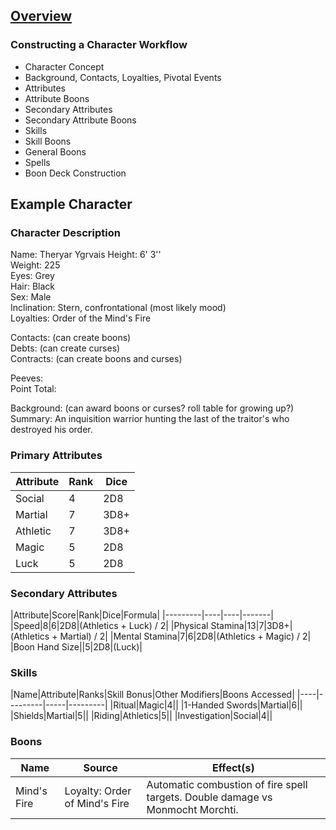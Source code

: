 ## [Overview](https://github.com/Kibrael/RPG/blob/master/python/overview.md)
### Constructing a Character Workflow

- Character Concept
- Background, Contacts, Loyalties, Pivotal Events
- Attributes
- Attribute Boons
- Secondary Attributes
- Secondary Attribute Boons
- Skills
- Skill Boons
- General Boons
- Spells
- Boon Deck Construction

## Example Character

### Character Description
Name: Theryar Ygrvais
Height: 6' 3''  
Weight: 225  
Eyes: Grey  
Hair: Black  
Sex: Male  
Inclination: Stern, confrontational (most likely mood)  
Loyalties: Order of the Mind's Fire   

Contacts: (can create boons)  
Debts: (can create curses)  
Contracts: (can create boons and curses)  

Peeves:  
Point Total:  

Background: (can award boons or curses? roll table for growing up?)  
Summary: An inquisition warrior hunting the last of the traitor's who destroyed his order.  

### Primary Attributes

|Attribute|Rank|Dice|
|---------|----|----|
|Social|4|2D8|
|Martial|7|3D8+|
|Athletic|7|3D8+|
|Magic|5|2D8|
|Luck|5|2D8|

### Secondary Attributes
|Attribute|Score|Rank|Dice|Formula|
|---------|----|----|-------|
|Speed|8|6|2D8|(Athletics + Luck) / 2|
|Physical Stamina|13|7|3D8+|(Athletics + Martial) / 2|
|Mental Stamina|7|6|2D8|(Athletics + Magic) / 2|
|Boon Hand Size||5|2D8|(Luck)|

### Skills
|Name|Attribute|Ranks|Skill Bonus|Other Modifiers|Boons Accessed|
|----|---------|-----|---------|
|Ritual|Magic|4||
|1-Handed Swords|Martial|6||
|Shields|Martial|5||
|Riding|Athletics|5||
|Investigation|Social|4||

### Boons

|Name|Source|Effect(s)|
|----|------|---------|
|Mind's Fire|Loyalty: Order of Mind's Fire|Automatic combustion of fire spell targets.  Double damage vs Monmocht Morchti.
